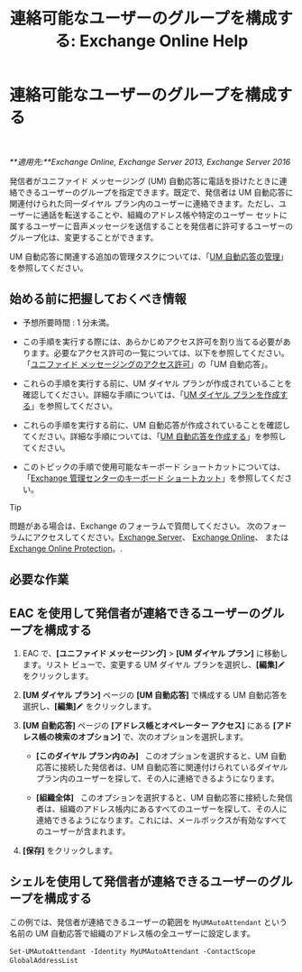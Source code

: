 ﻿---
title: '連絡可能なユーザーのグループを構成する: Exchange Online Help'
TOCTitle: 連絡可能なユーザーのグループを構成する
ms:assetid: 45d9d6d5-c9d6-4b73-8aa2-a23599a4381c
ms:mtpsurl: https://technet.microsoft.com/ja-jp/library/Ee423545(v=EXCHG.150)
ms:contentKeyID: 52057416
ms.date: 05/22/2018
mtps_version: v=EXCHG.150
ms.translationtype: HT
---

# 連絡可能なユーザーのグループを構成する

 

_**適用先:**Exchange Online, Exchange Server 2013, Exchange Server 2016_

発信者がユニファイド メッセージング (UM) 自動応答に電話を掛けたときに連絡できるユーザーのグループを指定できます。既定で、発信者は UM 自動応答に関連付けられた同一ダイヤル プラン内のユーザーに連絡できます。ただし、ユーザーに通話を転送することや、組織のアドレス帳や特定のユーザー セットに属するユーザーに音声メッセージを送信することを発信者に許可するユーザーのグループ化は、変更することができます。

UM 自動応答に関連する追加の管理タスクについては、「[UM 自動応答の管理](manage-a-um-auto-attendant-exchange-2013-help.md)」を参照してください。

## 始める前に把握しておくべき情報

  - 予想所要時間 : 1 分未満。

  - この手順を実行する際には、あらかじめアクセス許可を割り当てる必要があります。必要なアクセス許可の一覧については、以下を参照してください。「[ユニファイド メッセージングのアクセス許可](unified-messaging-permissions-exchange-2013-help.md)」の「UM 自動応答」。

  - これらの手順を実行する前に、UM ダイヤル プランが作成されていることを確認してください。詳細な手順については、「[UM ダイヤル プランを作成する](create-a-um-dial-plan-exchange-2013-help.md)」を参照してください。

  - これらの手順を実行する前に、UM 自動応答が作成されていることを確認してください。詳細な手順については、「[UM 自動応答を作成する](create-a-um-auto-attendant-exchange-2013-help.md)」を参照してください。

  - このトピックの手順で使用可能なキーボード ショートカットについては、「[Exchange 管理センターのキーボード ショートカット](keyboard-shortcuts-in-the-exchange-admin-center-exchange-online-protection-help.md)」を参照してください。


> [!TIP]
> 問題がある場合は、Exchange のフォーラムで質問してください。 次のフォーラムにアクセスしてください。<A href="https://go.microsoft.com/fwlink/p/?linkid=60612">Exchange Server</A>、 <A href="https://go.microsoft.com/fwlink/p/?linkid=267542">Exchange Online</A>、 または <A href="https://go.microsoft.com/fwlink/p/?linkid=285351">Exchange Online Protection</A>。.



## 必要な作業

## EAC を使用して発信者が連絡できるユーザーのグループを構成する

1.  EAC で、**\[ユニファイド メッセージング\]** \> **\[UM ダイヤル プラン\]** に移動します。リスト ビューで、変更する UM ダイヤル プランを選択し、**\[編集\]**![編集アイコン](images/Bb124582.6f53ccb2-1f13-4c02-bea0-30690e6ea71d(EXCHG.150).gif "編集アイコン") をクリックします。

2.  **\[UM ダイヤル プラン\]** ページの **\[UM 自動応答\]** で構成する UM 自動応答を選択し、**\[編集\]**![編集アイコン](images/Bb124582.6f53ccb2-1f13-4c02-bea0-30690e6ea71d(EXCHG.150).gif "編集アイコン") をクリックします。

3.  **\[UM 自動応答\]** ページの **\[アドレス帳とオペレーター アクセス\]** にある **\[アドレス帳の検索のオプション\]** で、次のオプションを選択します。
    
      - **\[このダイヤル プラン内のみ\]**   このオプションを選択すると、UM 自動応答に接続した発信者は、UM 自動応答に関連付けられているダイヤル プラン内のユーザーを探して、その人に連絡できるようになります。
    
      - **\[組織全体\]**   このオプションを選択すると、UM 自動応答に接続した発信者は、組織のアドレス帳内にあるすべてのユーザーを探して、その人に連絡できるようになります。これには、メールボックスが有効なすべてのユーザーが含まれます。

4.  **\[保存\]** をクリックします。

## シェルを使用して発信者が連絡できるユーザーのグループを構成する

この例では、発信者が連絡できるユーザーの範囲を `MyUMAutoAttendant` という名前の UM 自動応答で組織のアドレス帳の全ユーザーに設定します。

    Set-UMAutoAttendant -Identity MyUMAutoAttendant -ContactScope GlobalAddressList

